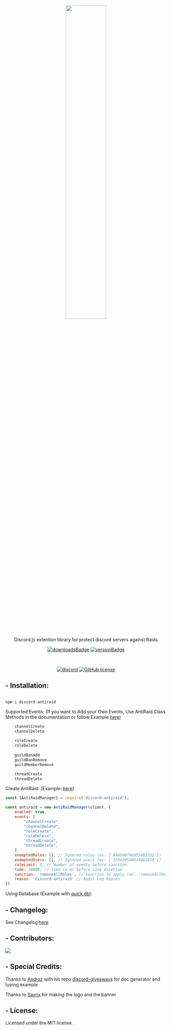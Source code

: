 <div align="center">

<a href="https://npmjs.com/discord-antiraid">
  <img width="50%"src="https://cdn.discordapp.com/attachments/730165562189152407/870362597441011732/DAR_Banner.png" />
</a>

Discord.js extention library for protect discord servers against Raids

[![downloadsBadge](https://img.shields.io/npm/dt/discord-antiraid?style=for-the-badge)](https://npmjs.com/discord-antiraid)
[![versionBadge](https://img.shields.io/npm/v/discord-antiraid?style=for-the-badge)](https://npmjs.com/discord-antiraid)

<br>

[![discord](https://discord.com/api/guilds/848500695506223104/widget.png)](https://discord.gg/ahjFrbk2Nr)
[![GitHub license](https://img.shields.io/github/license/Derpinou/discord-antiraid.svg)](https://github.com/Derpinou/discord-antiraid/blob/master/LICENSE)

</div>

## - Installation:
```

npm i discord-antiraid

```


Supported Events:
(If you want to Add your Own Events, Use AntiRaid Class Methods in the documentation or follow Example [here](https://github.com/Derpinou/discord-antiraid/blob/main/example/AntiRaid/Event.js))

```js
    channelCreate
    channelDelete
 
    roleCreate
    roleDelete
 
    guildBanAdd
    guildBanRemove
    guildMemberRemove

    threadCreate
    threadDelete

```

Create AntiRaid:
(Example: [here](https://github.com/Derpinou/discord-antiraid/blob/main/example/AntiRaid/sample.js))

```js
const {AntiRaidManager} = require('discord-antiraid');

const antiraid = new AntiRaidManager(client, {
    enabled: true,
    events: [
        "channelCreate",
        "channelDelete",
        "roleCreate",
        "roleDelete",
        "threadCreate",
        "threadDelete",
    ],
    exemptedRoles: [], // Ignored roles (ex: ['848500766955405332'])
    exemptedUsers: [], // Ignored users (ex: ['555429540613062656'])
    rateLimit: 2, // Number of events before sanction
    time: 30000, // Time in ms before case deletion
    sanction: 'removeAllRoles', // Sanction to apply (ex: 'removeAllRoles' / 'ban' / 'kick')
    reason: 'discord-antiraid' // Audit Log Reason
})
```
Using Database (Example with [quick.db](https://www.npmjs.com/package/quick.db)):

## - Changelog:

See Changelog [here](https://github.com/Derpinou/discord-antiraid/blob/main/CHANGELOG.md)


## - Contributors:
<a href="https://github.com/Derpinou/discord-antiraid/graphs/contributors">
  <img src="https://contrib.rocks/image?repo=Derpinou/discord-antiraid" />
</a>

## - Special Credits:
Thanks to [Androz](https://github.com/Androz2091) with his repo [discord-giveaways](https://github.com/Androz2091/discord-giveaways) for doc generator and typing example

Thanks to [Sayrix](https://github.com/Sayrix) for making the logo and the banner

## - License:

Licensed under the MIT license.
